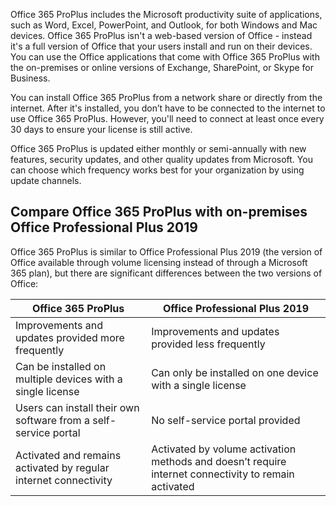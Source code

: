 Office 365 ProPlus includes the Microsoft productivity suite of applications, such as Word, Excel, PowerPoint, and Outlook, for both Windows and Mac devices. Office 365 ProPlus isn't a web-based version of Office - instead it's a full version of Office that your users install and run on their devices. You can use the Office applications that come with Office 365 ProPlus with the on-premises or online versions of Exchange, SharePoint, or Skype for Business.

You can install Office 365 ProPlus from a network share or directly from the internet. After it's installed, you don’t have to be connected to the internet to use Office 365 ProPlus. However, you'll need to connect at least once every 30 days to ensure your license is still active.

Office 365 ProPlus is updated either monthly or semi-annually with new features, security updates, and other quality updates from Microsoft. You can choose which frequency works best for your organization by using update channels. 

## Compare Office 365 ProPlus with on-premises Office Professional Plus 2019

Office 365 ProPlus is similar to Office Professional Plus 2019 (the version of Office available through volume licensing instead of through a Microsoft 365 plan), but there are significant differences between the two versions of Office:

| Office 365 ProPlus | Office Professional Plus 2019 |
|-------------------| ----------------------------- |
| Improvements and updates provided more frequently | Improvements and updates provided less frequently |
| Can be installed on multiple devices with a single license | Can only be installed on one device with a single license |
| Users can install their own software from a self-service portal | No self-service portal provided |
| Activated and remains activated by regular internet connectivity | Activated by volume activation methods and doesn’t require internet connectivity to remain activated |

